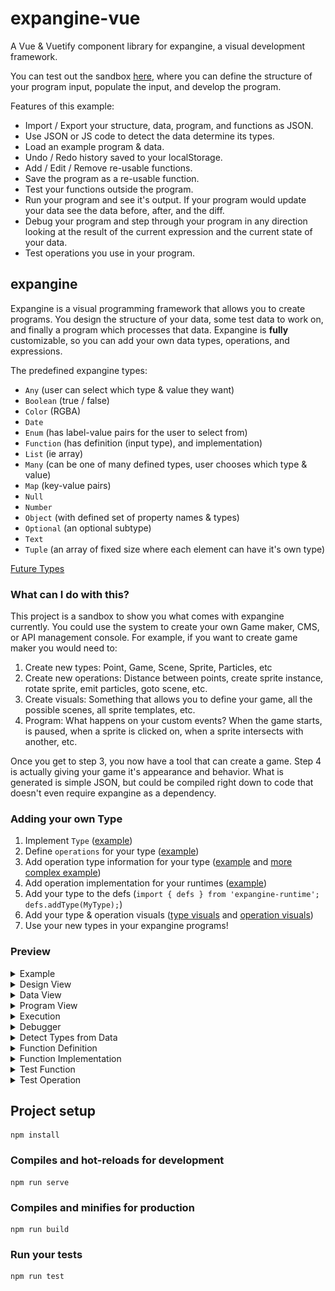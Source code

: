 # expangine-vue
A Vue & Vuetify component library for expangine, a visual development framework. 

You can test out the sandbox [here](https://expangine.github.io/expangine-vue/#/), where you can define the structure of your program input, populate the input, and develop the program. 

Features of this example:
- Import / Export your structure, data, program, and functions as JSON.
- Use JSON or JS code to detect the data determine its types.
- Load an example program & data.
- Undo / Redo history saved to your localStorage.
- Add / Edit / Remove re-usable functions.
- Save the program as a re-usable function.
- Test your functions outside the program.
- Run your program and see it's output. If your program would update your data see the data before, after, and the diff.
- Debug your program and step through your program in any direction looking at the result of the current expression and the current state of your data.
- Test operations you use in your program.

## expangine

Expangine is a visual programming framework that allows you to create programs. You design the structure of your data, some test data to work on, and finally a program which processes that data. Expangine is **fully** customizable, so you can add your own data types, operations, and expressions.

The predefined expangine types:
- `Any` (user can select which type & value they want)
- `Boolean` (true / false)
- `Color` (RGBA)
- `Date`
- `Enum` (has label-value pairs for the user to select from)
- `Function` (has definition (input type), and implementation)
- `List` (ie array)
- `Many` (can be one of many defined types, user chooses which type & value)
- `Map` (key-value pairs)
- `Null`
- `Number`
- `Object` (with defined set of property names & types)
- `Optional` (an optional subtype)
- `Text`
- `Tuple` (an array of fixed size where each element can have it's own type)

[Future Types](https://github.com/expangine/expangine-runtime/issues?utf8=%E2%9C%93&q=is%3Aissue+is%3Aopen+Complex+Type)

### What can I do with this?

This project is a sandbox to show you what comes with expangine currently. You could use the system to create your own Game maker, CMS, or API management console. For example, if you want to create game maker you would need to:

1. Create new types: Point, Game, Scene, Sprite, Particles, etc
2. Create new operations: Distance between points, create sprite instance, rotate sprite, emit particles, goto scene, etc.
3. Create visuals: Something that allows you to define your game, all the possible scenes, all sprite templates, etc.
4. Program: What happens on your custom events? When the game starts, is paused, when a sprite is clicked on, when a sprite intersects with another, etc.

Once you get to step 3, you now have a tool that can create a game. Step 4 is actually giving your game it's appearance and behavior. What is generated is simple JSON, but could be compiled right down to code that doesn't even require expangine as a dependency.

### Adding your own Type
1. Implement `Type` ([example](https://github.com/expangine/expangine-runtime/blob/master/src/types/Number.ts#L23))
2. Define `operations`  for your type ([example](https://github.com/expangine/expangine-runtime/blob/master/src/ops/NumberOps.ts#L10))
3. Add operation type information for your type ([example](https://github.com/expangine/expangine-runtime/blob/master/src/ops/types/NumberOpsTypes.ts#L19) and [more complex example](https://github.com/expangine/expangine-runtime/blob/master/src/ops/types/ListOpsTypes.ts#L31))
4. Add operation implementation for your runtimes ([example](https://github.com/expangine/expangine-runtime-live/blob/master/src/number.ts#L8))
5. Add your type to the defs (`import { defs } from 'expangine-runtime'; defs.addType(MyType);`)
6. Add your type & operation visuals ([type visuals](https://github.com/expangine/expangine-vue/tree/master/src/runtime/types/number) and [operation visuals](https://github.com/expangine/expangine-vue/blob/master/src/runtime/ops/NumberOpsVisuals.ts#L5))
7. Use your new types in your expangine programs!


### Preview

<details><summary>Example</summary>
<p>
  <img src="/docs/Main.png" alt="Main View">
</p>
</details>
<details><summary>Design View</summary>
<p>
  <img src="/docs/Type.png" alt="Type View">
</p>
</details>
<details><summary>Data View</summary>
<p>
  <img src="/docs/Data.png" alt="Data View">
</p>
</details>
<details><summary>Program View</summary>
<p>
  <img src="/docs/Program.png" alt="Program View">
</p>
</details>
<details><summary>Execution</summary>
<p>
  <img src="/docs/Execution.png" alt="Execution">
</p>
</details>
<details><summary>Debugger</summary>
<p>
  <img src="/docs/Debugger.png" alt="Debugger">
</p>
</details>
<details><summary>Detect Types from Data</summary>
<p>
  <img src="/docs/Describe_Input.png" alt="Detect Input">
  <img src="/docs/Describe_Type.png" alt="Detected Type">
  <img src="/docs/Describe_Data.png" alt="Detected Data">
</p>
</details>
<details><summary>Function Definition</summary>
<p>
  <img src="/docs/Function_Input.png" alt="Function Definition">
</p>
</details>
<details><summary>Function Implementation</summary>
<p>
  <img src="/docs/Function_Program.png" alt="Function Implementation">
</p>
</details>
<details><summary>Test Function</summary>
<p>
  <img src="/docs/Test_Function.png" alt="Test Function">
</p>
</details>
<details><summary>Test Operation</summary>
<p>
  <img src="/docs/Test_Operation.png" alt="Test Operation">
</p>
</details>

## Project setup
```
npm install
```

### Compiles and hot-reloads for development
```
npm run serve
```

### Compiles and minifies for production
```
npm run build
```

### Run your tests
```
npm run test
```
